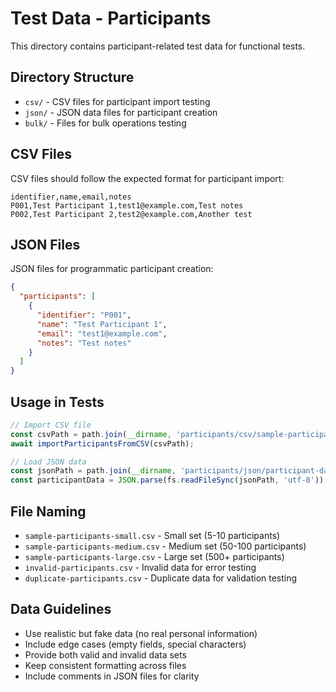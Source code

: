 # Test Data - Participants

This directory contains participant-related test data for functional tests.

## Directory Structure

- `csv/` - CSV files for participant import testing
- `json/` - JSON data files for participant creation
- `bulk/` - Files for bulk operations testing

## CSV Files

CSV files should follow the expected format for participant import:

```csv
identifier,name,email,notes
P001,Test Participant 1,test1@example.com,Test notes
P002,Test Participant 2,test2@example.com,Another test
```

## JSON Files

JSON files for programmatic participant creation:

```json
{
  "participants": [
    {
      "identifier": "P001",
      "name": "Test Participant 1",
      "email": "test1@example.com",
      "notes": "Test notes"
    }
  ]
}
```

## Usage in Tests

```typescript
// Import CSV file
const csvPath = path.join(__dirname, 'participants/csv/sample-participants.csv');
await importParticipantsFromCSV(csvPath);

// Load JSON data
const jsonPath = path.join(__dirname, 'participants/json/participant-data.json');
const participantData = JSON.parse(fs.readFileSync(jsonPath, 'utf-8'));
```

## File Naming

- `sample-participants-small.csv` - Small set (5-10 participants)
- `sample-participants-medium.csv` - Medium set (50-100 participants)
- `sample-participants-large.csv` - Large set (500+ participants)
- `invalid-participants.csv` - Invalid data for error testing
- `duplicate-participants.csv` - Duplicate data for validation testing

## Data Guidelines

- Use realistic but fake data (no real personal information)
- Include edge cases (empty fields, special characters)
- Provide both valid and invalid data sets
- Keep consistent formatting across files
- Include comments in JSON files for clarity